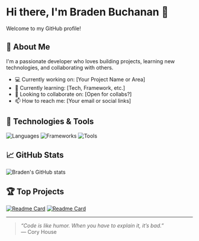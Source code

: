 # Hi there, I'm Braden Buchanan 👋

Welcome to my GitHub profile!

## 🚀 About Me
I'm a passionate developer who loves building projects, learning new technologies, and collaborating with others.  
- 💻 Currently working on: [Your Project Name or Area]
- 🌱 Currently learning: [Tech, Framework, etc.]
- 🤝 Looking to collaborate on: [Open for collabs?]
- 📫 How to reach me: [Your email or social links]

## 🔧 Technologies & Tools
![Languages](https://img.shields.io/badge/languages-Python%2C%20JavaScript%2C%20Go-informational?style=flat)
![Frameworks](https://img.shields.io/badge/frameworks-React%2C%20Node.js%2C%20Django-informational?style=flat)
![Tools](https://img.shields.io/badge/tools-Git%2C%20Docker%2C%20VS%20Code-informational?style=flat)

## 📈 GitHub Stats
![Braden's GitHub stats](https://github-readme-stats.vercel.app/api?username=bradenbuchanan&show_icons=true&hide_title=true&theme=default)

## 🏆 Top Projects
[![Readme Card](https://github-readme-stats.vercel.app/api/pin/?username=bradenbuchanan&repo=your-top-repo)](https://github.com/bradenbuchanan/your-top-repo)
[![Readme Card](https://github-readme-stats.vercel.app/api/pin/?username=bradenbuchanan&repo=another-repo)](https://github.com/bradenbuchanan/another-repo)

---

> _“Code is like humor. When you have to explain it, it’s bad.”_  
> — Cory House
